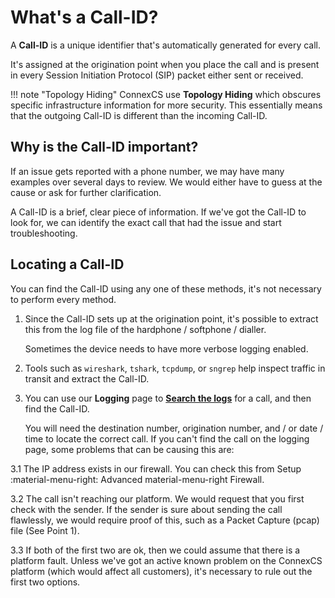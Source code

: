
# What's a Call-ID?

A **Call-ID** is a unique identifier that's automatically generated for every call.

It's assigned at the origination point when you place the call and is present in every Session Initiation Protocol (SIP) packet either sent or received.

!!! note "Topology Hiding"
    ConnexCS use **Topology Hiding** which obscures specific infrastructure information for more security. This essentially means that the outgoing Call-ID is different than the incoming Call-ID.

## Why is the Call-ID important?

If an issue gets reported with a phone number, we may have many examples over several days to review. We would either have to guess at the cause or ask for further clarification.

A Call-ID is a brief, clear piece of information. If we've got the Call-ID to look for, we can identify the exact call that had the issue and start troubleshooting.

## Locating a Call-ID

You can find the Call-ID using any one of these methods, it's not necessary to perform every method.

1. Since the Call-ID sets up at the origination point, it's possible to extract this from the log file of the hardphone / softphone / dialler.

    Sometimes the device needs to have more verbose logging enabled.

2. Tools such as `wireshark`, `tshark`, `tcpdump`, or `sngrep` help inspect traffic in transit and extract the Call-ID.

3. You can use our **Logging** page to [**Search the logs**](/logging/#searching-the-logs) for a call, and then find the Call-ID.

    You will need the destination number, origination number, and / or date / time to locate the correct call. If you can't find the call on the logging page, some problems that can be causing this are:

  3.1 The IP address exists in our firewall.
       You can check this from Setup :material-menu-right: Advanced material-menu-right Firewall.

  3.2 The call isn't reaching our platform. We would request that you first check with the sender. If the sender is sure about sending the call flawlessly, we would require proof of this, such as a Packet Capture (pcap) file (See Point 1).

  3.3 If both of the first two are ok, then we could assume that there is a platform fault. Unless we've got an active known problem on the ConnexCS platform (which would affect all customers), it's necessary to rule out the first two options.
